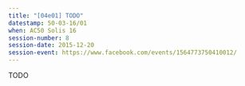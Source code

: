 ```yaml
---
title: "[04e01] TODO"
datestamp: 50-03-16/01
when: AC50 Solis 16
session-number: 8
session-date: 2015-12-20
session-event: https://www.facebook.com/events/1564773750410012/
---
```

TODO
